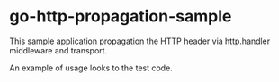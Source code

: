 # go-http-propagation-sample

This sample application propagation the HTTP header via http.handler middleware and transport.

An example of usage looks to the test code.
